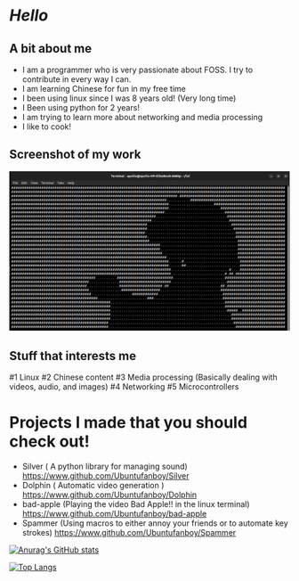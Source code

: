 # *Hello*

## A bit about me

- I am a programmer who is very passionate about FOSS. I try to contribute in every way I can.
- I am learning Chinese for fun in my free time
- I been using linux since I was 8 years old! (Very long time)
- I Been using python for 2 years!
- I am trying to learn more about networking and media processing
- I like to cook!

## Screenshot of my work
![Example](example.png)

## Stuff that interests me

#1 Linux
#2 Chinese content
#3 Media processing (Basically dealing with videos, audio, and images)
#4 Networking
#5 Microcontrollers

# Projects I made that you should check out!

- Silver ( A python library for managing sound) https://www.github.com/Ubuntufanboy/Silver
- Dolphin ( Automatic video generation ) https://www.github.com/Ubuntufanboy/Dolphin
- bad-apple (Playing the video Bad Apple!! in the linux terminal) https://www.github.com/Ubuntufanboy/bad-apple
- Spammer (Using macros to either annoy your friends or to automate key strokes) https://www.github.com/Ubuntufanboy/Spammer

[![Anurag's GitHub stats](https://github-readme-stats.vercel.app/api?username=Ubuntufanboy)](https://github.com/anuraghazra/github-readme-stats)

[![Top Langs](https://github-readme-stats.vercel.app/api/top-langs/?username=Ubuntufanboy)](https://github.com/anuraghazra/github-readme-stats)
